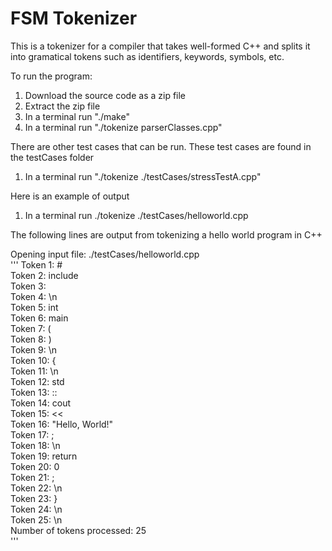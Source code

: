 # FSM Tokenizer

This is a tokenizer for a compiler that takes well-formed C++ and splits it into gramatical tokens such as
identifiers, keywords, symbols, etc.

To run the program:
1. Download the source code as a zip file
2. Extract the zip file
3. In a terminal run "./make"
4. In a terminal run "./tokenize parserClasses.cpp"

There are other test cases that can be run.  These test cases are found in the testCases folder
1. In a terminal run "./tokenize ./testCases/stressTestA.cpp"

Here is an example of output
1. In a terminal run ./tokenize ./testCases/helloworld.cpp 

The following lines are output from tokenizing a hello world program in C++

Opening input file: ./testCases/helloworld.cpp  
'''
Token 1: #  
Token 2: include  
Token 3: <iostream>  
Token 4: \n  
Token 5: int  
Token 6: main  
Token 7: (  
Token 8: )  
Token 9: \n  
Token 10: {  
Token 11: \n  
Token 12: std  
Token 13: ::  
Token 14: cout  
Token 15: <<  
Token 16: "Hello, World!"  
Token 17: ;  
Token 18: \n  
Token 19: return  
Token 20: 0  
Token 21: ;  
Token 22: \n  
Token 23: }  
Token 24: \n  
Token 25: \n  
Number of tokens processed: 25  
'''

